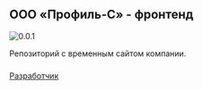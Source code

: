 ## ООО «Профиль-С» - фронтенд

![0.0.1](https://img.shields.io/badge/0.0.1-blue.svg?logo=cli&logoColor=white&style=for-the-badge)

Репозиторий с временным сайтом компании.

###

[Разработчик](https://t.me/ioreshkin_dev)
